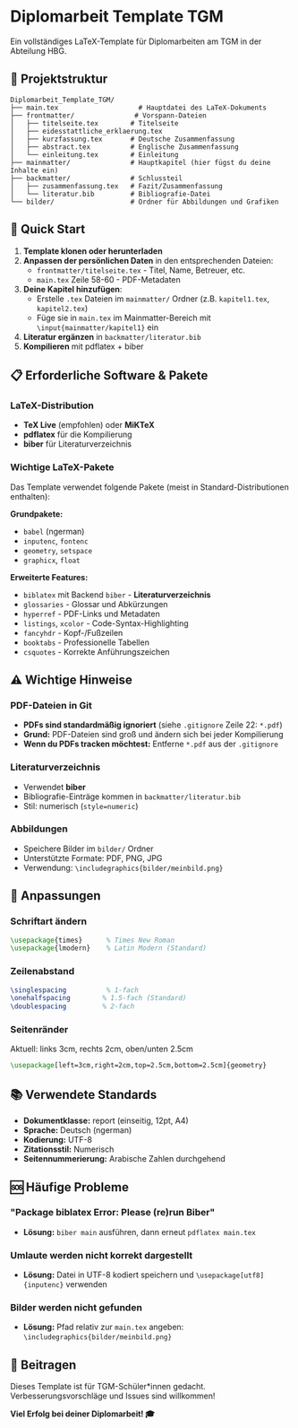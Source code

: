# Diplomarbeit Template TGM

Ein vollständiges LaTeX-Template für Diplomarbeiten am TGM in der Abteilung HBG.

## 📁 Projektstruktur

```
Diplomarbeit_Template_TGM/
├── main.tex                    # Hauptdatei des LaTeX-Dokuments
├── frontmatter/               # Vorspann-Dateien
│   ├── titelseite.tex        # Titelseite
│   ├── eidesstattliche_erklaerung.tex
│   ├── kurzfassung.tex       # Deutsche Zusammenfassung
│   ├── abstract.tex          # Englische Zusammenfassung
│   └── einleitung.tex        # Einleitung
├── mainmatter/               # Hauptkapitel (hier fügst du deine Inhalte ein)
├── backmatter/               # Schlussteil
│   ├── zusammenfassung.tex   # Fazit/Zusammenfassung
│   └── literatur.bib         # Bibliografie-Datei
└── bilder/                   # Ordner für Abbildungen und Grafiken
```

## 🚀 Quick Start

1. **Template klonen oder herunterladen**
2. **Anpassen der persönlichen Daten** in den entsprechenden Dateien:
   - `frontmatter/titelseite.tex` - Titel, Name, Betreuer, etc.
   - `main.tex` Zeile 58-60 - PDF-Metadaten
3. **Deine Kapitel hinzufügen**:
   - Erstelle `.tex` Dateien im `mainmatter/` Ordner (z.B. `kapitel1.tex`, `kapitel2.tex`)
   - Füge sie in `main.tex` im Mainmatter-Bereich mit `\input{mainmatter/kapitel1}` ein
4. **Literatur ergänzen** in `backmatter/literatur.bib`
5. **Kompilieren** mit pdflatex + biber

## 📋 Erforderliche Software & Pakete

### LaTeX-Distribution
- **TeX Live** (empfohlen) oder **MiKTeX**
- **pdflatex** für die Kompilierung
- **biber** für Literaturverzeichnis

### Wichtige LaTeX-Pakete
Das Template verwendet folgende Pakete (meist in Standard-Distributionen enthalten):

**Grundpakete:**
- `babel` (ngerman)
- `inputenc`, `fontenc`
- `geometry`, `setspace`
- `graphicx`, `float`

**Erweiterte Features:**
- `biblatex` mit Backend `biber` - **Literaturverzeichnis**
- `glossaries` - Glossar und Abkürzungen
- `hyperref` - PDF-Links und Metadaten
- `listings`, `xcolor` - Code-Syntax-Highlighting
- `fancyhdr` - Kopf-/Fußzeilen
- `booktabs` - Professionelle Tabellen
- `csquotes` - Korrekte Anführungszeichen

## ⚠️ Wichtige Hinweise

### PDF-Dateien in Git
- **PDFs sind standardmäßig ignoriert** (siehe `.gitignore` Zeile 22: `*.pdf`)
- **Grund:** PDF-Dateien sind groß und ändern sich bei jeder Kompilierung
- **Wenn du PDFs tracken möchtest:** Entferne `*.pdf` aus der `.gitignore`

### Literaturverzeichnis
- Verwendet **biber**
- Bibliografie-Einträge kommen in `backmatter/literatur.bib`
- Stil: numerisch (`style=numeric`)

### Abbildungen
- Speichere Bilder im `bilder/` Ordner
- Unterstützte Formate: PDF, PNG, JPG
- Verwendung: `\includegraphics{bilder/meinbild.png}`

## 🎨 Anpassungen

### Schriftart ändern
```latex
\usepackage{times}      % Times New Roman
\usepackage{lmodern}    % Latin Modern (Standard)
```

### Zeilenabstand
```latex
\singlespacing          % 1-fach
\onehalfspacing        % 1.5-fach (Standard)
\doublespacing         % 2-fach
```

### Seitenränder
Aktuell: links 3cm, rechts 2cm, oben/unten 2.5cm
```latex
\usepackage[left=3cm,right=2cm,top=2.5cm,bottom=2.5cm]{geometry}
```

## 📚 Verwendete Standards

- **Dokumentklasse:** report (einseitig, 12pt, A4)
- **Sprache:** Deutsch (ngerman)
- **Kodierung:** UTF-8
- **Zitationsstil:** Numerisch
- **Seitennummerierung:** Arabische Zahlen durchgehend

## 🆘 Häufige Probleme

### "Package biblatex Error: Please (re)run Biber"
- **Lösung:** `biber main` ausführen, dann erneut `pdflatex main.tex`

### Umlaute werden nicht korrekt dargestellt
- **Lösung:** Datei in UTF-8 kodiert speichern und `\usepackage[utf8]{inputenc}` verwenden

### Bilder werden nicht gefunden
- **Lösung:** Pfad relativ zur `main.tex` angeben: `\includegraphics{bilder/meinbild.png}`

## 🤝 Beitragen

Dieses Template ist für TGM-Schüler*innen gedacht. Verbesserungsvorschläge und Issues sind willkommen!


**Viel Erfolg bei deiner Diplomarbeit! 🎓**